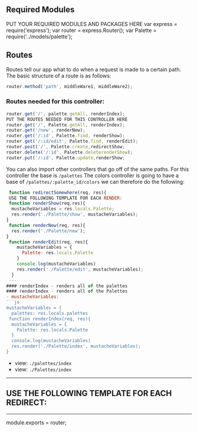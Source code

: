 ## Required Modules
PUT YOUR REQUIRED MODULES AND PACKAGES HERE
 var express = require('express');
var router = express.Router();
var Palette = require('../models/palette');
 ## Routes 
Routes tell our app what to do when a request is made to a certain path. The basic structure of a route is as follows:
```js 
router.method('path', middleWare1, middleWare2);
```
### Routes needed for this controller:
```js 
router.get('/', palette.getAll, renderIndex);
PUT THE ROUTES NEEDED FOR THIS CONTROLLER HERE
router.get('/', Palette.getAll, renderIndex);
router.get('/new', renderNew);
router.get('/:id', Palette.find, renderShow);
router.get('/:id/edit', Palette.find, renderEdit);
router.post('/', Palette.create,redirectShow;
router.delete('/:id', Palette.deleterenderShow);
router.put('/:id', Palette.update,renderShow;
```
You can also import other controllers that go off of the same paths. For this controller the base is `/palettes` The colors controller is going to have a base of `/palettes/:palette_id/colors` we can therefore do the following:
```js
 function redirectSomewhere(req, res){
 USE THE FOLLOWING TEMPLATE FOR EACH RENDER:
 function renderShow(req,res){
  mustacheVariables = res.locals.Palette;
  res.render('./Palette/show', mustacheVariables);
}
 function renderNew(req, res){
  res.render('./Palette/new');
}
 function renderEdit(req, res){
    mustacheVariables = {
      Palette: res.locals.Palette
    }
    console.log(mustacheVariables)
    res.render('./Palette/edit', mustacheVariables);
  }
 ---
#### renderIndex - renders all of the palettes
#### renderIndex - renders all of the Palettes
- mustacheVariables: 
```js
mustacheVariables = {
  palettes: res.locals.palettes
 function renderIndex(req, res){
  mustacheVariables = {
    Palette: res.locals.Palette
  }
  console.log(mustacheVariables)
  res.render('./Palette/index', mustacheVariables);
}
 ```
- view: `./palettes/index`
- view: `./Palettes/index`
 ---
 USE THE FOLLOWING TEMPLATE FOR EACH REDIRECT:
 ---
 
---

 module.exports = router;